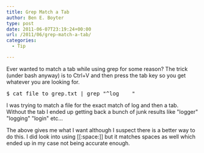 ```yaml
---
title: Grep Match a Tab
author: Ben E. Boyter
type: post
date: 2011-06-07T23:19:24+00:00
url: /2011/06/grep-match-a-tab/
categories:
  - Tip

---
```

Ever wanted to match a tab while using grep for some reason? The trick (under bash anyway) is to Ctrl+V and then press the tab key so you get whatever you are looking for.

<pre>$ cat file_to_grep.txt | grep "^log    "</pre>

I was trying to match a file for the exact match of log and then a tab. Without the tab I ended up getting back a bunch of junk results like "logger" "logging" "login" etc&#8230;

The above gives me what I want although I suspect there is a better way to do this. I did look into using [[:space:]] but it matches spaces as well which ended up in my case not being accurate enough.
